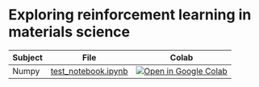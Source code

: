# Exploring reinforcement learning in materials science

| Subject | File | Colab |
| --------  | ---- | ------ |
| Numpy     | [test_notebook.ipynb](https://github.com/Mads-PeterVC/imlms/blob/main/lessons/lesson_1/oop_exercises.ipynb) | [ ![Open in Google Colab] ](https://colab.research.google.com/github/Mads-PeterVC/imlms/blob/main/lessons/lesson_1/numpy_exercises.ipynb#) |

[Open in Google Colab]: https://colab.research.google.com/assets/colab-badge.svg
